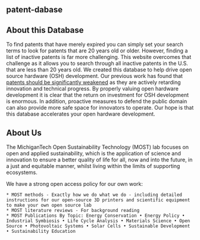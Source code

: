 ## patent-dabase

## About this Database
To find patents that have merely expired you can simply set your search terms to look for patents that are 20 years old or older. However, finding a list of inactive patents is far more challenging. This website overcomes that challenge as it allows you to search through all inactive patents in the U.S. that are less than 20 years old. We created this database to help drive open source hardware (OSH) development. Our previous work has found that [patents should be significantly weakened](https://www.academia.edu/11677580/The_Case_for_Weaker_Patents) as they are actively retarding innovation and technical progress. By properly valuing open hardware development it is clear that the return on investment for OSH development is enormous. In addition, proactive measures to defend the public domain can also provide more safe space for innovators to operate. Our hope is that this database accelerates your open hardware development.

## About Us

The MichiganTech Open Sustainability Technology (MOST) lab focuses on open and applied sustainability, which is the application of science and innovation to ensure a better quality of life for all, now and into the future, in a just and equitable manner, whilst living within the limits of supporting ecosystems.

We have a strong open access policy for our own work:

    * MOST methods - Exactly how we do what we do - including detailed instructions for our open-source 3D printers and scientific equipment to make your own open source lab
    * MOST literature reviews - For background reading
    * MOST Publications By Topic: Energy Conservation • Energy Policy • Industrial Symbiosis • Life Cycle Analysis • Materials Science • Open Source • Photovoltaic Systems • Solar Cells • Sustainable Development • Sustainability Education


